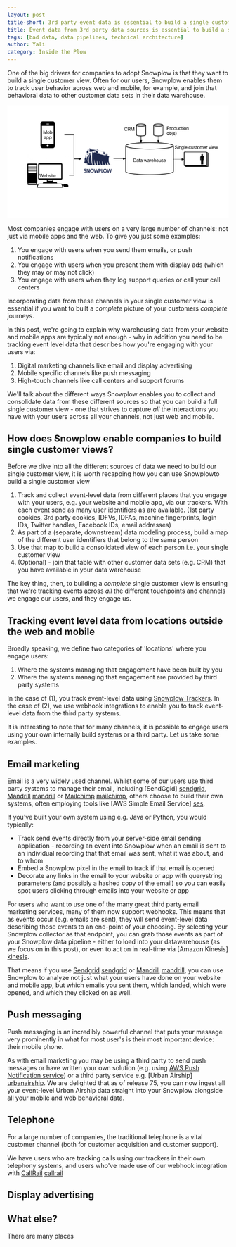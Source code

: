 ```yaml
---
layout: post
title-short: 3rd party event data is essential to build a single customer view
title: Event data from 3rd party data sources is essential to build a single customer view
tags: [bad data, data pipelines, technical architecture]
author: Yali
category: Inside the Plow
---
```


One of the big drivers for companies to adopt Snowplow is that they want to build a single customer view. Often for our users, Snowplow enables them to track user behavior across web and mobile, for example, and join that behavioral data to other customer data sets in their data warehouse.

![behavioral data from web and mobile consolidated with customer data in the data warehouse][diagram1]

Most companies engage with users on a very large number of channels: not just via mobile apps and the web. To give you just some examples:

1. You engage with users when you send them emails, or push notifications
2. You engage with users when you present them with display ads (which they may or may not click)
3. You engage with users when they log support queries or call your call centers

Incorporating data from these channels in your single customer view is essential if you want to built a *complete* picture of your customers *complete* journeys.

In this post, we're going to explain why warehousing data from your website and mobile apps are typically not enough - why in addition you need to be tracking event level data that describes how you're engaging with your users via:

1. Digital marketing channels like email and display advertising
2. Mobile specific channels like push messaging
3. High-touch channels like call centers and support forums

We'll talk about the different ways Snowplow enables you to collect and consolidate data from these different sources so that you can build a full single customer view - one that strives to capture *all* the interactions you have with your users across all your channels, not just web and mobile.

<!--more-->

## How does Snowplow enable companies to build single customer views?

Before we dive into all the different sources of data we need to build our single customer view, it is worth recapping how you can use Snowplowto build a single customer view

1. Track and collect event-level data from different places that you engage with your users, e.g. your website and mobile app, via our trackers. With each event send as many user identifiers as are available. (1st party cookies, 3rd party cookies, IDFVs, IDFAs, machine fingerprints, login IDs, Twitter handles, Facebook IDs, email addresses)
2. As part of a (separate, downstream) data modeling process, build a map of the different user identifiers that belong to the same person
3. Use that map to build a consolidated view of each person i.e. your single customer view
4. (Optional) - join that table with other customer data sets (e.g. CRM) that you have available in your data warehouse

The key thing, then, to building a *complete* single customer view is ensuring that we're tracking events across *all* the different touchpoints and channels we engage our users, and they engage us.

## Tracking event level data from locations outside the web and mobile

Broadly speaking, we define two categories of 'locations' where you engage users:

1. Where the systems managing that engagement have been built by you
2. Where the systems managing that engagement are provided by third party systems

In the case of (1), you track event-level data using [Snowplow Trackers][trackers]. In the case of (2), we use webhook integrations to enable you to track event-level data from the third party systems.

It is interesting to note that for many channels, it is possible to engage users using your own internally build systems or a third party. Let us take some examples.

## Email marketing

Email is a very widely used channel. Whilst some of our users use third party systems to manage their email, including [SendGgid] [sendgrid], [Mandrill] [mandrill] or [Mailchimp] [mailchimp], others choose to build their own systems, often employing tools like [AWS Simple Email Service] [ses].

If you've built your own system using e.g. Java or Python, you would typically:

* Track send events directly from your server-side email sending application - recording an event into Snowplow when an email is sent to an individual recording that that email was sent, what it was about, and to whom
* Embed a Snowplow pixel in the email to track if that email is opened
* Decorate any links in the email to your website or app with querystring parameters (and possibly a hashed copy of the email) so you can easily spot users clicking through emails into your website or app

For users who want to use one of the many great third party email marketing services, many of them now support webhooks. This means that as events occur (e.g. emails are sent), they will send event-level data describing those events to an end-point of your choosing. By selecting your Snowplow collector as that endpoint, you can grab those events as part of your Snowplow data pipeline - either to load into your datawarehouse (as we focus on in this post), or even to act on in real-time via [Amazon Kinesis] [kinesis].

That means if you use [Sendgrid] [sendgrid] or [Mandrill] [mandrill], you can use Snowplow to analyze not just what your users have done on your website and mobile app, but which emails you sent them, which landed, which were opened, and which they clicked on as well.

## Push messaging

Push messaging is an incredibly powerful channel that puts your message very prominently in what for most user's is their most important device: their mobile phone.

As with email marketing you may be using a third party to send push messages or have written your own solution (e.g. using [AWS Push Notification service][sns]) or a third party service e.g. [Urban Airship] [urbanairship]. We are delighted that as of release 75, you can now ingest all your event-level Urban Airship data straight into your Snowplow alongside all your mobile and web behavioral data.

## Telephone

For a large number of companies, the traditional telephone is a vital customer channel (both for customer acquisition and customer support).

We have users who are tracking calls using our trackers in their own telephony systems, and users who've made use of our webhook integration with [CallRail] [callrail]

## Display advertising



## What else?

There are many places

[diagram1]: /assets/img/blog/2016/01/single-customer-view-1-web-mobile-crm-datwarehouse.png
[diagram2]: /assets/img/blog/2016/01/single-customer-view-2-ad-server-email-support-forum-call-center.png
[trackers]: https://github.com/snowplow/?utf8=%E2%9C%93&query=tracker
[sendgrid]: https://sendgrid.com
[mandrill]: https://www.mandrill.com
[mailchimp]: http://mailchimp.com/
[ses]: https://aws.amazon.com/ses/
[kinesis]: https://aws.amazon.com/kinesis/
[sns]: https://aws.amazon.com/sns/
[urbanairship]: https://www.urbanairship.com/
[callrail]: http://www.callrail.com/